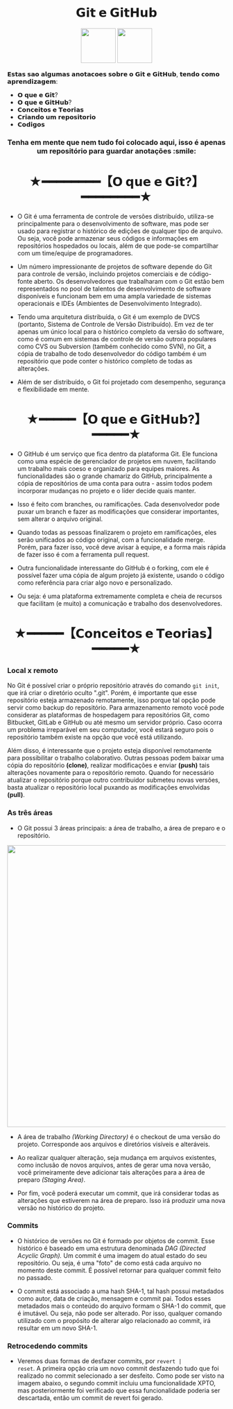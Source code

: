 <div align = "center">
  <h1> 𝗚𝗶𝘁 𝗲 𝗚𝗶𝘁𝗛𝘂𝗯 </h1>
  <img height = "80" src="https://cdn.jsdelivr.net/gh/devicons/devicon/icons/git/git-original.svg" />
  <img height = "80" src="https://cdn.jsdelivr.net/gh/devicons/devicon/icons/github/github-original.svg" />
    <p align = "left">𝗘𝘀𝘁𝗮𝘀 𝘀𝗮𝗼 𝗮𝗹𝗴𝘂𝗺𝗮𝘀 𝗮𝗻𝗼𝘁𝗮𝗰𝗼𝗲𝘀 𝘀𝗼𝗯𝗿𝗲 𝗼 𝗚𝗶𝘁 𝗲 𝗚𝗶𝘁𝗛𝘂𝗯, 𝘁𝗲𝗻𝗱𝗼 𝗰𝗼𝗺𝗼 𝗮𝗽𝗿𝗲𝗻𝗱𝗶𝘇𝗮𝗴𝗲𝗺:</p>
      <ul align = "left">
        <li>𝗢 𝗾𝘂𝗲 𝗲 𝗚𝗶𝘁?</li>
        <li>𝗢 𝗾𝘂𝗲 𝗲 𝗚𝗶𝘁𝗛𝘂𝗯?</li>
        <li>𝗖𝗼𝗻𝗰𝗲𝗶𝘁𝗼𝘀 𝗲 𝗧𝗲𝗼𝗿𝗶𝗮𝘀</li>
        <li>𝗖𝗿𝗶𝗮𝗻𝗱𝗼 𝘂𝗺 𝗿𝗲𝗽𝗼𝘀𝗶𝘁𝗼𝗿𝗶𝗼</li>
        <li<𝗚𝗶𝗿𝗶𝗮𝘀 𝗲 𝗣𝗮𝗹𝗮𝘃𝗿𝗮𝘀-𝗖𝗵𝗮𝘃𝗲</li>
        <li>𝗖𝗼𝗱𝗶𝗴𝗼𝘀</li>
      </ul>
      <h3 align = "center"> Tenha em mente que nem tudo foi colocado aqui, isso é apenas um repositório para guardar anotações :smile: </h3>
</div>

#
  <h1 align = "center"> ★━━━━━━━━【𝗢 𝗾𝘂𝗲 𝗲 𝗚𝗶𝘁?】━━━━━━━━★ </h1> 

- O Git é uma ferramenta de controle de versões distribuído, utiliza-se principalmente para o desenvolvimento de software, mas pode ser usado para registrar o histórico de edições de qualquer tipo de arquivo. Ou seja, você pode armazenar seus códigos e informações em repositórios hospedados ou locais, além de que pode-se compartilhar com um time/equipe de programadores.
          
- Um número impressionante de projetos de software depende do Git para controle de versão, incluindo projetos comerciais e de código-fonte aberto. Os desenvolvedores que trabalharam com o Git estão bem representados no pool de talentos de desenvolvimento de software disponíveis e funcionam bem em uma ampla variedade de sistemas operacionais e IDEs (Ambientes de Desenvolvimento Integrado).
    
- Tendo uma arquitetura distribuída, o Git é um exemplo de DVCS (portanto, Sistema de Controle de Versão Distribuído). Em vez de ter apenas um único local para o histórico completo da versão do software, como é comum em sistemas de controle de versão outrora populares como CVS ou Subversion (também conhecido como SVN), no Git, a cópia de trabalho de todo desenvolvedor do código também é um repositório que pode conter o histórico completo de todas as alterações.

- Além de ser distribuído, o Git foi projetado com desempenho, segurança e flexibilidade em mente.

#
  <h1 align = "center"> ★━━━━━【𝗢 𝗾𝘂𝗲 𝗲 𝗚𝗶𝘁𝗛𝘂𝗯?】━━━━━★ </h1>
  
- O GitHub é um serviço que fica dentro da plataforma Git. Ele funciona como uma espécie de gerenciador de projetos em nuvem, facilitando um trabalho mais coeso e organizado para equipes maiores. As funcionalidades são o grande chamariz do GitHub, principalmente a cópia de repositórios de uma conta para outra - assim todos podem incorporar mudanças no projeto e o líder decide quais manter.

- Isso é feito com branches, ou ramificações. Cada desenvolvedor pode puxar um branch e fazer as modificações que considerar importantes, sem alterar o arquivo original. 

- Quando todas as pessoas finalizarem o projeto em ramificações, eles serão unificados ao código original, com a funcionalidade merge. Porém, para fazer isso, você deve avisar à equipe, e a forma mais rápida de fazer isso é com a ferramenta pull request.

- Outra funcionalidade interessante do GitHub é o forking, com ele é possível fazer uma cópia de algum projeto já existente, usando o código como referência para criar algo novo e personalizado. 

- Ou seja: é uma plataforma extremamente completa e cheia de recursos que facilitam (e muito) a comunicação e trabalho dos desenvolvedores.

#
<h1 align = "center"> ★━━━━━【𝗖𝗼𝗻𝗰𝗲𝗶𝘁𝗼𝘀 𝗲 𝗧𝗲𝗼𝗿𝗶𝗮𝘀】━━━━━★ </h1>

<h3 align = "left"> Local x remoto </h3>

<p>No Git é possível criar o próprio repositório através do comando <code>git init</code>, que irá criar o diretório oculto ".git". Porém, é importante que esse repositório esteja armazenado remotamente, isso porque tal opção pode servir como backup do repositório. Para armazenamento remoto você pode considerar as plataformas de hospedagem para repositórios Git, como Bitbucket, GitLab e GitHub ou até mesmo um servidor próprio. Caso ocorra um problema irreparável em seu computador, você estará seguro pois o repositório também existe na opção que você está utilizando.</p>

<p>Além disso, é interessante que o projeto esteja disponível remotamente para possibilitar o trabalho colaborativo. Outras pessoas podem baixar uma cópia do repositório <b>(clone)</b>, realizar modificações e enviar <b>(push)</b> tais alterações novamente para o repositório remoto. Quando for necessário atualizar o repositório porque outro contribuidor submeteu novas versões, basta atualizar o repositório local puxando as modificações envolvidas <b>(pull)</b>.</p>

<h3 align = "left"> As três áreas </h3>

- O Git possui 3 áreas principais: a área de trabalho, a área de preparo e o repositório.

<img height = "650" align = "center" src="https://user-images.githubusercontent.com/92343590/190531401-d3f6ce44-76e7-410d-b797-86b8643d4f17.png" />

- A área de trabalho <i>(Working Directory)</i> é o checkout de uma versão do projeto. Corresponde aos arquivos e diretórios visíveis e alteráveis. 

- Ao realizar qualquer alteração, seja mudança em arquivos existentes, como inclusão de novos arquivos, antes de gerar uma nova versão, você primeiramente deve adicionar tais alterações para a área de preparo <i>(Staging Area)</i>. 

- Por fim, você poderá executar um commit, que irá considerar todas as alterações que estiverem na área de preparo. Isso irá produzir uma nova versão no histórico do projeto.

<h3 align = "left"> Commits </h3>

- O histórico de versões no Git é formado por objetos de commit. Esse histórico é baseado em uma estrutura denominada <i>DAG (Directed Acyclic Graph).</i> Um commit é uma imagem do atual estado do seu repositório. Ou seja, é uma "foto" de como está cada arquivo no momento deste commit. É possível retornar para qualquer commit feito no passado.

- O commit está associado a uma hash SHA-1, tal hash possui metadados como autor, data de criação, mensagem e commit pai. Todos esses metadados mais o conteúdo do arquivo formam o SHA-1 do commit, que é imutável. Ou seja, não pode ser alterado. Por isso, qualquer comando utilizado com o propósito de alterar algo relacionado ao commit, irá resultar em um novo SHA-1.

<h3 align = "left"> Retrocedendo commits </h3>

- Veremos duas formas de desfazer commits, por <code>revert | reset</code>. A primeira opção cria um novo commit desfazendo tudo que foi realizado no commit selecionado a ser desfeito. Como pode ser visto na imagem abaixo, o segundo commit incluiu uma funcionalidade XPTO, mas posteriormente foi verificado que essa funcionalidade poderia ser descartada, então um commit de revert foi gerado.
